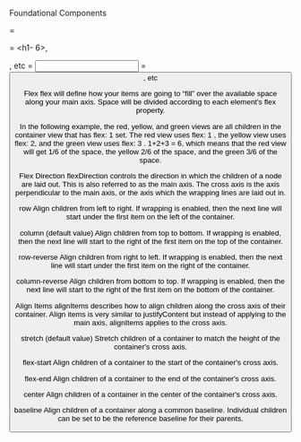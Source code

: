 Foundational Components

<View> = <div>
<Text> = <h1- 6>, <p>, etc
<Textinput> = <input />
<TouchableHighlight/> = <button>, etc

Flex
flex will define how your items are going to “fill” over the available space along your main axis. Space will be divided according to each element's flex property.

In the following example, the red, yellow, and green views are all children in the container view that has flex: 1 set. The red view uses flex: 1 , the yellow view uses flex: 2, and the green view uses flex: 3 . 1+2+3 = 6, which means that the red view will get 1/6 of the space, the yellow 2/6 of the space, and the green 3/6 of the space.




Flex Direction
flexDirection controls the direction in which the children of a node are laid out. This is also referred to as the main axis. The cross axis is the axis perpendicular to the main axis, or the axis which the wrapping lines are laid out in.

row Align children from left to right. If wrapping is enabled, then the next line will start under the first item on the left of the container.

column (default value) Align children from top to bottom. If wrapping is enabled, then the next line will start to the right of the first item on the top of the container.

row-reverse Align children from right to left. If wrapping is enabled, then the next line will start under the first item on the right of the container.

column-reverse Align children from bottom to top. If wrapping is enabled, then the next line will start to the right of the first item on the bottom of the container.


Align Items
alignItems describes how to align children along the cross axis of their container. Align items is very similar to justifyContent but instead of applying to the main axis, alignItems applies to the cross axis.

stretch (default value) Stretch children of a container to match the height of the container's cross axis.

flex-start Align children of a container to the start of the container's cross axis.

flex-end Align children of a container to the end of the container's cross axis.

center Align children of a container in the center of the container's cross axis.

baseline Align children of a container along a common baseline. Individual children can be set to be the reference baseline for their parents.